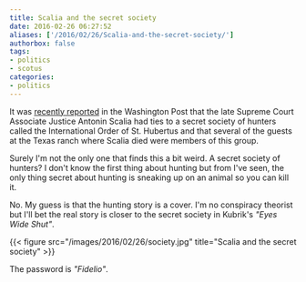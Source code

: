 ```yaml
---
title: Scalia and the secret society
date: 2016-02-26 06:27:52
aliases: ['/2016/02/26/Scalia-and-the-secret-society/']
authorbox: false
tags:
- politics
- scotus
categories:
- politics
---
```

It was [recently reported](https://www.washingtonpost.com/world/national-security/justice-scalia-spent-his-last-hours-with-members-of-this-secretive-society-of-elite-hunters/2016/02/24/1d77af38-db20-11e5-891a-4ed04f4213e8_story.html?utm_term=.b46e7313303e) in the Washington Post that the late Supreme Court Associate Justice Antonin Scalia had ties to a secret society of hunters called the International Order of St. Hubertus and that several of the guests at the Texas ranch where Scalia died were members of this group.

Surely I'm not the only one that finds this a bit weird. A secret society of hunters? I don't know the first thing about hunting but from I've seen, the only thing secret about hunting is sneaking up on an animal so you can kill it.

No. My guess is that the hunting story is a cover. I'm no conspiracy theorist but I'll bet the real story is closer to the secret society in Kubrik's _"Eyes Wide Shut"_.

{{< figure src="/images/2016/02/26/society.jpg" title="Scalia and the secret society" >}}

The password is _"Fidelio"_.
